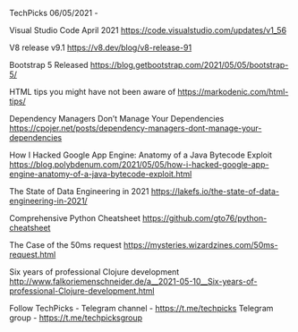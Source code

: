 TechPicks 06/05/2021 -

Visual Studio Code April 2021
https://code.visualstudio.com/updates/v1_56

V8 release v9.1
https://v8.dev/blog/v8-release-91

Bootstrap 5 Released
https://blog.getbootstrap.com/2021/05/05/bootstrap-5/

HTML tips you might have not been aware of
https://markodenic.com/html-tips/

Dependency Managers Don’t Manage Your Dependencies
https://cpojer.net/posts/dependency-managers-dont-manage-your-dependencies

How I Hacked Google App Engine: Anatomy of a Java Bytecode Exploit
https://blog.polybdenum.com/2021/05/05/how-i-hacked-google-app-engine-anatomy-of-a-java-bytecode-exploit.html

The State of Data Engineering in 2021
https://lakefs.io/the-state-of-data-engineering-in-2021/

Comprehensive Python Cheatsheet
https://github.com/gto76/python-cheatsheet

The Case of the 50ms request
https://mysteries.wizardzines.com/50ms-request.html

Six years of professional Clojure development
http://www.falkoriemenschneider.de/a__2021-05-10__Six-years-of-professional-Clojure-development.html

Follow TechPicks -
Telegram channel - https://t.me/techpicks
Telegram group - https://t.me/techpicksgroup